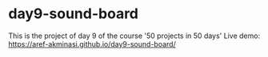 # day9-sound-board

This is the project of day 9 of the course '50 projects in 50 days'
Live demo: https://aref-akminasi.github.io/day9-sound-board/
